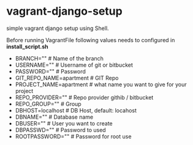 # vagrant-django-setup
simple vagrant django setup using Shell. 


Before running VagrantFile following values needs to configured in **install_script.sh**

* BRANCH=""                						# Name of the branch
* USERNAME=""									# Username of git or bitbucket 
* PASSWORD=""									# Password 
* GIT_REPO_NAME=apartment						# GIT Repo
* PROJECT_NAME=apartment						# what name you want to give for your project
* REPO_PROVIDER=""								# Repo provider githib / bitbucket
* REPO_GROUP=""									# Group
* DBHOST=localhost								# DB Host, default: locahost
* DBNAME=""										# Database name
* DBUSER=""										# User you want to create
* DBPASSWD=""									# Password to used 
* ROOTPASSWORD=""								# Password for root use